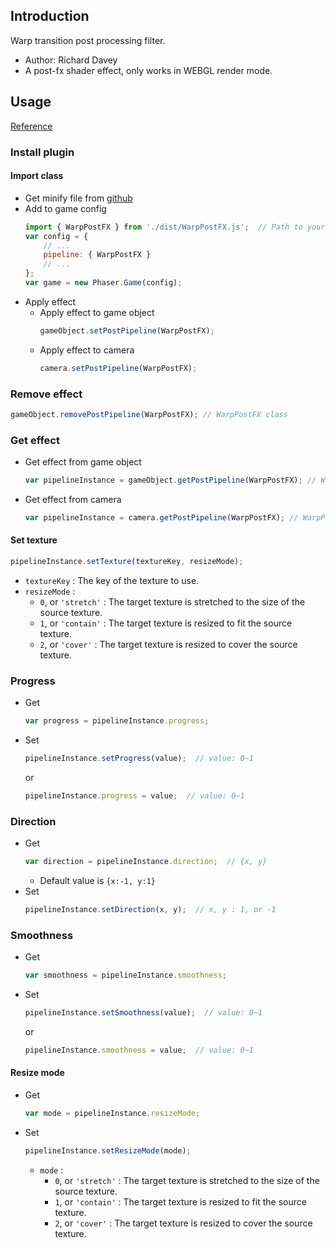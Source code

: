 ## Introduction

Warp transition post processing filter.

- Author: Richard Davey
- A post-fx shader effect, only works in WEBGL render mode.

## Usage

[Reference](https://github.com/photonstorm/phaser3-warp-post-fx)

### Install plugin

#### Import class

- Get minify file from [github](https://github.com/photonstorm/phaser3-warp-post-fx/tree/main/dist)
- Add to game config
    ```javascript
    import { WarpPostFX } from './dist/WarpPostFX.js';  // Path to your minify file
    var config = {
        // ...
        pipeline: { WarpPostFX }
        // ...
    };
    var game = new Phaser.Game(config);
    ```
- Apply effect
    - Apply effect to game object
        ```javascript
        gameObject.setPostPipeline(WarpPostFX);
        ```
    - Apply effect to camera
        ```javascript
        camera.setPostPipeline(WarpPostFX);
        ```

### Remove effect

```javascript
gameObject.removePostPipeline(WarpPostFX); // WarpPostFX class
```

### Get effect

- Get effect from game object
    ```javascript
    var pipelineInstance = gameObject.getPostPipeline(WarpPostFX); // WarpPostFX class
    ```
- Get effect from camera
    ```javascript
    var pipelineInstance = camera.getPostPipeline(WarpPostFX); // WarpPostFX class
    ```

#### Set texture

```javascript
pipelineInstance.setTexture(textureKey, resizeMode);
```

- `textureKey` : The key of the texture to use.
- `resizeMode` : 
    - `0`, or `'stretch'` : The target texture is stretched to the size of the source texture.
    - `1`, or `'contain'` : The target texture is resized to fit the source texture.
    - `2`, or `'cover'` : The target texture is resized to cover the source texture.   

### Progress

- Get
    ```javascript
    var progress = pipelineInstance.progress;
    ```
- Set
    ```javascript
    pipelineInstance.setProgress(value);  // value: 0~1
    ```
    or
    ```javascript
    pipelineInstance.progress = value;  // value: 0~1
    ```

### Direction

- Get
    ```javascript
    var direction = pipelineInstance.direction;  // {x, y}
    ```
    - Default value is `{x:-1, y:1}`
- Set
    ```javascript
    pipelineInstance.setDirection(x, y);  // x, y : 1, or -1
    ```

### Smoothness

- Get
    ```javascript
    var smoothness = pipelineInstance.smoothness;
    ```
- Set
    ```javascript
    pipelineInstance.setSmoothness(value);  // value: 0~1
    ```
    or
    ```javascript
    pipelineInstance.smoothness = value;  // value: 0~1
    ```

#### Resize mode

- Get
    ```javascript
    var mode = pipelineInstance.resizeMode;
    ```
- Set
    ```javascript
    pipelineInstance.setResizeMode(mode);
    ```
    - `mode` : 
        - `0`, or `'stretch'` : The target texture is stretched to the size of the source texture.
        - `1`, or `'contain'` : The target texture is resized to fit the source texture.
        - `2`, or `'cover'` : The target texture is resized to cover the source texture.    
